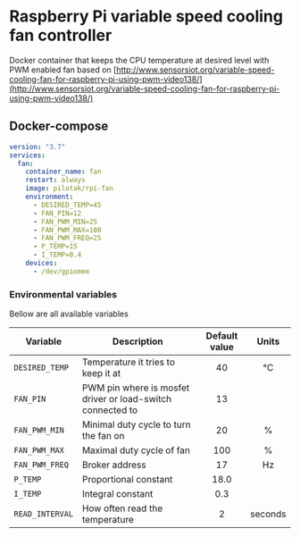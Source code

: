 # Raspberry Pi variable speed cooling fan controller

Docker container that keeps the CPU temperature at desired level with PWM enabled fan based on [http://www.sensorsiot.org/variable-speed-cooling-fan-for-raspberry-pi-using-pwm-video138/](http://www.sensorsiot.org/variable-speed-cooling-fan-for-raspberry-pi-using-pwm-video138/)

## Docker-compose
```yaml
version: "3.7"
services:
  fan:
    container_name: fan
    restart: always
    image: pilotak/rpi-fan
    environment:
      - DESIRED_TEMP=45
      - FAN_PIN=12
      - FAN_PWM_MIN=25
      - FAN_PWM_MAX=100
      - FAN_PWM_FREQ=25
      - P_TEMP=15
      - I_TEMP=0.4
    devices:
      - /dev/gpiomem
```

### Environmental variables
Bellow are all available variables

| Variable | Description | Default value | Units |
| --- | --- | :---:| :---: |
| `DESIRED_TEMP` | Temperature it tries to keep it at | 40 | °C |
| `FAN_PIN` | PWM pin where is mosfet driver or load-switch connected to | 13 | |
| `FAN_PWM_MIN` | Minimal duty cycle to turn the fan on | 20 | % |
| `FAN_PWM_MAX` | Maximal duty cycle of fan | 100 | % |
| `FAN_PWM_FREQ` | Broker address | 17 | Hz |
| `P_TEMP` | Proportional constant | 18.0 |  |
| `I_TEMP` | Integral constant | 0.3 |  |
| `READ_INTERVAL` | How often read the temperature | 2 | seconds |


